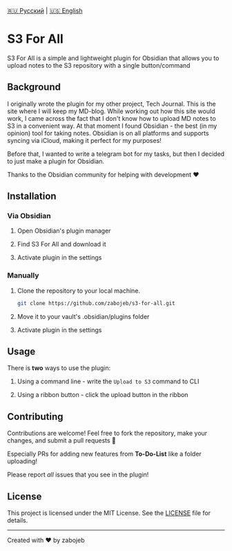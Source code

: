 [🇷🇺 Русский](README.ru.md) | [🇺🇸 English](README.md)

# S3 For All

S3 For All is a simple and lightweight plugin for Obsidian that allows you to upload notes to the S3 repository with a single button/command

## Background

I originally wrote the plugin for my other project, Tech Journal. This is the site where I will keep my MD-blog. While working out how this site would work, I came across the fact that I don't know how to upload MD notes to S3 in a convenient way. At that moment I found Obsidian - the best (in my opinion) tool for taking notes. Obsidian is on all platforms and supports syncing via iCloud, making it perfect for my purposes!

Before that, I wanted to write a telegram bot for my tasks, but then I decided to just make a plugin for Obsidian.

Thanks to the Obsidian community for helping with development ❤️

## Installation

### Via Obsidian
1. Open Obsidian's plugin manager

2. Find S3 For All and download it

3. Activate plugin in the settings

### Manually

1. Clone the repository to your local machine.
   ```bash
   git clone https://github.com/zabojeb/s3-for-all.git
   ```

2. Move it to your vault's .obsidian/plugins folder

3. Activate plugin in the settings

## Usage

There is **two** ways to use the plugin:

1. Using a command line - write the `Upload to S3` command to CLI

2. Using a ribbon button - click the upload button in the ribbon

## Contributing

Contributions are welcome! Feel free to fork the repository, make your changes, and submit a pull requests 🤗

Especially PRs for adding new features from **To-Do-List** like a folder uploading!

Please report *all* issues that you see in the plugin!

## License

This project is licensed under the MIT License. See the [LICENSE](LICENSE) file for details.

---

Created with ❤️ by zabojeb
